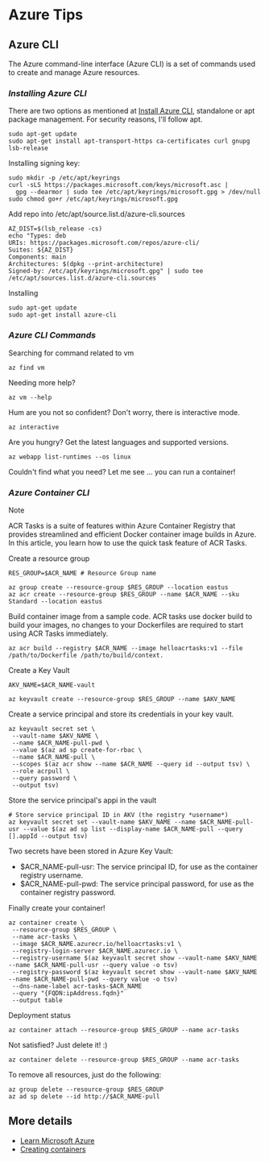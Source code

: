 # Azure Tips


## **Azure CLI**

The Azure command-line interface (Azure CLI) is a set of commands used to create and manage Azure resources.


### ***Installing Azure CLI***

There are two options as mentioned at [Install Azure CLI](https://learn.microsoft.com/en-us/cli/azure/install-azure-cli-linux?pivots=apt),
standalone or apt package management. For security reasons, I'll follow apt.

```
sudo apt-get update
sudo apt-get install apt-transport-https ca-certificates curl gnupg lsb-release
```

Installing signing key:

```
sudo mkdir -p /etc/apt/keyrings
curl -sLS https://packages.microsoft.com/keys/microsoft.asc |
  gpg --dearmor | sudo tee /etc/apt/keyrings/microsoft.gpg > /dev/null
sudo chmod go+r /etc/apt/keyrings/microsoft.gpg
```

Add repo into /etc/apt/source.list.d/azure-cli.sources

```
AZ_DIST=$(lsb_release -cs)
echo "Types: deb
URIs: https://packages.microsoft.com/repos/azure-cli/
Suites: ${AZ_DIST}
Components: main
Architectures: $(dpkg --print-architecture)
Signed-by: /etc/apt/keyrings/microsoft.gpg" | sudo tee /etc/apt/sources.list.d/azure-cli.sources
```

Installing

```
sudo apt-get update
sudo apt-get install azure-cli
```

### ***Azure CLI Commands***

Searching for command related to vm

```
az find vm
```

Needing more help?

```
az vm --help
```

Hum are you not so confident? Don't worry, there is interactive mode. 

```
az interactive
```

Are you hungry? Get the latest languages and supported versions. 

```
az webapp list-runtimes --os linux
```

Couldn't find what you need? Let me see ... you can run a container!


### ***Azure Container CLI***

> [!NOTE]
> ACR Tasks is a suite of features within Azure Container Registry that provides streamlined and efficient Docker container image builds in Azure. In this article, you learn how to use the quick task feature of ACR Tasks.

Create a resource group

```
RES_GROUP=$ACR_NAME # Resource Group name

az group create --resource-group $RES_GROUP --location eastus
az acr create --resource-group $RES_GROUP --name $ACR_NAME --sku Standard --location eastus
```

Build container image from a sample code. ACR tasks use docker build to build your images, no changes to your Dockerfiles are required to start using ACR Tasks immediately.

```
az acr build --registry $ACR_NAME --image helloacrtasks:v1 --file /path/to/Dockerfile /path/to/build/context.
```

Create a Key Vault

```
AKV_NAME=$ACR_NAME-vault

az keyvault create --resource-group $RES_GROUP --name $AKV_NAME
```

Create a service principal and store its credentials in your key vault.

```
az keyvault secret set \
 --vault-name $AKV_NAME \
 --name $ACR_NAME-pull-pwd \
 --value $(az ad sp create-for-rbac \
 --name $ACR_NAME-pull \
 --scopes $(az acr show --name $ACR_NAME --query id --output tsv) \
 --role acrpull \
 --query password \
 --output tsv)
```

Store the service principal's appi in the vault

```
# Store service principal ID in AKV (the registry *username*)
az keyvault secret set --vault-name $AKV_NAME --name $ACR_NAME-pull-usr --value $(az ad sp list --display-name $ACR_NAME-pull --query [].appId --output tsv)
```

Two secrets have been stored in Azure Key Vault:

- $ACR_NAME-pull-usr: The service principal ID, for use as the container registry username.
- $ACR_NAME-pull-pwd: The service principal password, for use as the container registry password.

Finally create your container!

```
az container create \
 --resource-group $RES_GROUP \
 --name acr-tasks \
 --image $ACR_NAME.azurecr.io/helloacrtasks:v1 \
 --registry-login-server $ACR_NAME.azurecr.io \
 --registry-username $(az keyvault secret show --vault-name $AKV_NAME --name $ACR_NAME-pull-usr --query value -o tsv) 
 --registry-password $(az keyvault secret show --vault-name $AKV_NAME --name $ACR_NAME-pull-pwd --query value -o tsv) 
 --dns-name-label acr-tasks-$ACR_NAME 
 --query "{FQDN:ipAddress.fqdn}" 
 --output table
```

Deployment status

```
az container attach --resource-group $RES_GROUP --name acr-tasks
```

Not satisfied? Just delete it! :)

```
az container delete --resource-group $RES_GROUP --name acr-tasks
```

To remove all resources, just do the following:

```
az group delete --resource-group $RES_GROUP
az ad sp delete --id http://$ACR_NAME-pull
```

## **More details**
- [Learn Microsoft Azure](https://learn.microsoft.com/en-us/cli/azure/)
- [Creating containers](https://learn.microsoft.com/en-us/azure/container-registry/container-registry-tutorial-quick-task)

